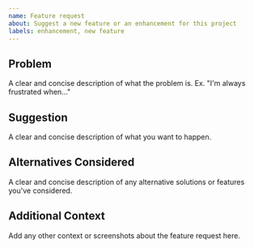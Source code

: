 ```yaml
---
name: Feature request
about: Suggest a new feature or an enhancement for this project
labels: enhancement, new feature
---
```


## Problem
A clear and concise description of what the problem is. Ex. "I'm always frustrated when..."

## Suggestion
A clear and concise description of what you want to happen.

## Alternatives Considered
A clear and concise description of any alternative solutions or features you've considered.

## Additional Context
Add any other context or screenshots about the feature request here.
